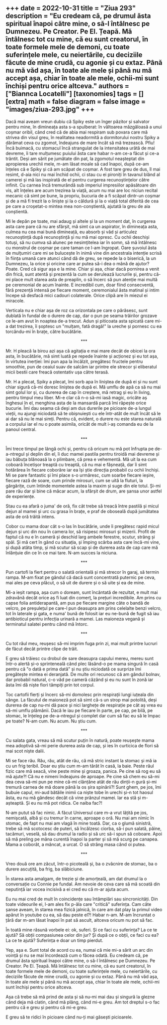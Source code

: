 
+++
date = 2022-10-31
title = "Ziua 293"
description = "Eu credeam că, pe drumul ăsta spiritual înapoi către mine, o să-l întâlnesc pe Dumnezeu. Pe Creator. Pe El. Țeapă. Mă întâlnesc tot cu mine, că eu sunt creatorul, în toate formele mele de demoni, cu toate suferințele mele, cu neiertările, cu deciziile făcute de mine crudă, cu agonie și cu extaz. Până nu mă văd așa, în toate ale mele și până nu mă accept așa, chiar în toate ale mele, ochii-mi sunt închiși pentru orice altceva."
authors = ["Biannca Locatelli"]
[taxonomies]
tags = []
[extra]
math = false
diagram = false
image = "images/ziua-293.jpg"
+++
---

Dacă mai aveam vreun dubiu că Spiky este un înger păzitor și salvator pentru mine, în dimineața asta s-a spulberat: în vâltoarea mâzgăloasă a unui coșmar oribil, când cred că de abia mai respiram sub povara care mă strivea din visul greu, în realitatea neadormită a dormitorului nostru Spiky a dărâmat ceva cu zgomot, îndeajuns de mare încât să mă trezească. Pfiu! Încă buimacă, cu stomacul încă strangulat de la intensitatea urâtă de mai devreme, îi tare mulțumesc puiului ăsta care habar n-am ce-a făcut și ce-a trântit. Deși am sărit pe jumătate din pat, la zgomotul neașteptat din apropierea urechii mele, m-am lăsat moale să cad înapoi, după ce-am înțeles că e Spiky și că am scăpat de coșmar. A fost tare greu de dus, îl mai resimt, d-aia nici nu mai închid ochii, ci stau cu ei pironiți în tavanul blând al camerei și mă las inspirată de el pentru curgerea recunoștințelor către infinit. Cu carnea încă tremurândă sub imperiul impresiilor apăsătoare din vis, alt înțeles are acum trezirea la viață, acum nu mai are loc niciun recital mecanic că simt pe bune, la propriu, bucuria de a fi scăpat dintr-un coșmar și de a mă fi trezit la o liniște și la o căldură și la o viață total diferită de cea pe care a croșetat-o mintea mea non-conștientă, ajutată la greu de aia conștientă.

Mi le depăn pe toate, mai adaug și altele și la un moment dat, în curgerea asta care pare că nu are sfârșit, mă simt ca un aspirator, în dimineața asta, culmea nu cea mai bună dimineață, eu absorb și văd și articulez recunoștință după recunoștință și nu mă mai opresc. Cu ochii deschiși totuși, să nu cumva să alunec pe nesimțitelea iar în somn, să mă întâlnesc cu monstrul de coșmar pe care taman ce l-am îngropat. Oare șuvoiul ăsta de mulțumiri care mi se bulucește în inimă vine din ancestrala intenție scrisă în ființa umană care atunci când dă de greu, se repede la o biserică, la un Dumnezeu, la orice și oricine care ar putea să-i dea o mână de ajutor? Poate. Cred că sigur așa e la mine. Chiar și așa, chiar dacă pornirea a venit din frică, sunt atentă și prezentă la cum se derulează lucrurile și, pentru că-mi place mult starea asta de preaplin, o să încerc să pun atenție mai multă pe ceremonial de acum înainte. E incredibil cum, doar fiind consecventă, fără prezență intensă pe fiecare moment, ceremonialul ăsta matinal și intim începe să desfacă mici cadouri colaterale. Orice clipă are în miezul ei miracole.

Verticala nu e chiar așa de roz ca orizontala pe care o părăsesc, sunt dublată în fundal de o durere de cap, dar o pun pe seama trăirilor grozave ce le-am avut în noaptea de-a trecut. Adun și piticoata asta spicată care mi-a dat trezirea, îi șoptesc un "mulțam, fată dragă!" la ureche și pornesc cu ea torcându-mi în brațe, către bucătărie.

<p style="text-align: center;">***</p>

Mr. H pleacă la birou azi așa că agitația e mai mare decât de obicei la ora asta, în bucătărie, mă simt luată pe repede înainte și acționez și eu tot așa, în virtutea inerției: îmi pun apa la încălzit, pregătesc fructele pentru smoothie, pun de ceaiul suav de salcâm iar printre ele strecor și eliberatul micii bestii care freacă ostentativ ușa către terasă.

Mr. H a plecat, Spiky a plecat, îmi sorb apa în liniștea de după ei și nu sunt chiar sigură că-mi doresc liniștea de după ei. Mă umflu de apă ca să nu mai simt golul lor și, cu durerea de cap în creștere, mă retrag și eu în living, pentru timpul meu liber. Mi-e clar că n-o să-mi iasă magic, oricâte aș înghesui în el, menghina asta de la mansardă parcă îmi răpește orice bucurie. Îmi dau seama că deși am dus durerile pe picioare de-a lungul vieții, nu ajungi niciodată să te obișnuiești cu ele într-atât de mult încât să le ai dar să nu le mai simți. Pentru că, evident, o durere nu este starea naturală a corpului iar el nu o poate asimila, oricât de mult i-aș comanda eu de la panoul central.

<p style="text-align: center;">***</p>

Îmi trece timpul pe lângă ochi și, pentru că oricum nu mă pot înfrupta pe de-a-ntregul și deplin din el, îi duc mamei pastila pentru tiroidă mai devreme și iau băbuța blănoasă la o plimbare, că prea e vehementă. Mă uit la ea cum coboară încetișor treaptă cu treaptă, că nu mai e fâșneață, dar îi simt hotărârea în fiecare coborâre iar ea își știe direcția probabil cu ochii închiși. Mi se pare fantastic și îmi place s-o urmăresc, cum soarbe fiecare ieșire, fiecare rază de soare, cum prinde mirosuri, cum se uită la fluturi, la gărgărițe, cum întinde momentele astea la maxim și suge din ele totul. Și-mi pare rău dar și bine că măcar acum, la sfârșit de drum, are șansa unor astfel de experiențe.

Stau cu ea afară o juma' de oră, fix cât trebe să treacă între pastilă și micul dejun al mamei și urc cu grasa în brațe, e praf de oboseală după jumătatea asta de oră trăită intens.

Cobor cu mama doar cât s-o las în bucătărie, unde îi pregătesc rapid micul dejun și urc din nou în camera lor, să risipesc mirosuri și mizerii. Profit de faptul că nu e în cameră și deschid larg ambele ferestre, scutur, strâng și spăl. Și mă cert în gând cu situația, și împing scârba asta care încă-mi vine, și după atâta timp, și mă scutur să scap și de durerea asta de cap care mă înlănțuie din ce în ce mai tare. N-am succes la niciuna.

<p style="text-align: center;">***</p>

Pun cartofi la fiert pentru o salată orientală și mă strecor în garaj, să termin rampa. M-am fixat pe gândul că dacă sunt concentrată puternic pe ceva, mai ales pe ceva plăcut, o să uit de durere și o să uite și ea de mine.

Mi-a ieșit rampa, așa cum o doream, sunt încântată de rezultat, e mult mai zdravănă decât orice aș fi luat din comerț, la prețuri incredibile. Am prins cu capse folia antiderapantă, am pus pe fiecare margine câte o bandă de velcro, pe preșulețul pe care-l pun deasupra am prins celelalte benzi velcro, tot în laterale și gata, e numa' bună de folosit iar eu ne-bună de fugit să iau antibioticul pentru infecția urinară a mamei. Las maioneza vegană și terminatul salatei pentru când mă întorc.

<p style="text-align: center;">***</p>

Cu tot răul meu, reușesc să-mi imprim fuga prin zi, mai mult printre lucruri de făcut decât printre clipe de trăit.

E greu să trăiesc cu drobul de sare deasupra capului mereu, mereu sunt într-o alertă și-o sprinteneală când plec lăsând-o pe mama singură în casă pentru că "o dată e prima dată" și nu știu niciodată ce surprize îmi pregătește mintea ei deranjată. De multe ori recunosc că am gândul bolnav, dar probabil natural, c-o văd pe cameră căzând și eu nu sunt în zonă iar ăsta îmi dă niște fiori tâmpiți prin tot corpul.

Toc cartofii fierți și încerc să-mi domolesc prin respirații lungi iuțeala din sânge. La făcutul de maioneză pot să simt că-s un strop mai potolită, deși durerea de cap nu-mi dă pace și nici larghețe de respirație pe cât aș vrea eu să-mi umflu plămânii. Dacă le iau pe fiecare în parte, pe cap, pe bilă, pe stomac, le înțeleg pe de-a-ntregul și complet dar cum să fac eu să le împac pe toate? N-am cum. Nu acum. Nu știu cum.

<p style="text-align: center;">***</p>

Cu salata gata, vreau să mă scutur puțin în natură, poate reușește mama mea adoptivă să-mi perie durerea asta de cap, și ies în curticica de flori să mai scot niște dalii.

Mi se face rău. Rău, rău, atât de rău, că mă stric instant la stomac și mă ia cu un frig teribil. Doar eu știu cum m-am târât în casă, la baie. Peste răul fizic care mă seacă, vine peste mine și groaza, panica. Pe cine să rog eu să mă ajute?! Că nu e nimeni îndeajuns de aproape. Pe cine să chem eu să-mi dea ceva să-mi pun pe mine că-mi clănțăne atât de rău dinții-n gură și-mi tremură carnea de mă doare până la os șira spinării?! Sunt ghem, pe jos, îmi bubuie capul, mi-aud bătăile inimii ca niște tobe în urechi și-n tot haosul ăsta, eu nu mă gândesc decât că vine prânzul mamei. Iar ea stă și m-așteaptă. Și eu nu mă pot ridica. Ce naiba fac?!

N-am putut să fac nimic. A făcut Universul care m-a vrut lățită pe jos, nemișcată, albă și cu tremur în carne, aproape o oră. Nu mai am nimic în stomac, de fapt nu mai am vlagă în mine toată. Dar, ca o glumă sinistră, trebe să mă scotocesc de puteri, să încălzesc ciorba, să-i pun salată, pâine, tacâmuri, veselă, să dau drumul la radio și să urc să-i spun să coboare. Apoi să mă preling pe mâna curentă înapoi la parter și să mă scurg pe canapea. Mama a coborât, a mâncat, a urcat. O să strâng masa când oi putea.

<p style="text-align: center;">***</p>

Vreo două ore am zăcut, într-o picoteală și, ba o zvâcnire de stomac, ba o durere ascuțită, ba frig, ba slăbiciune.

În starea asta amalgam, de trezie și de amorțeală, am dat drumul la o conversație cu Connie pe fundal. Am nevoie de ceva care să mă scoată din neputință iar vocea incisivă a ei cred eu că m-ar ajuta acum.

Eu nu mai cred de mult în coincidențe sau întâmplări sau sincronicități. Din toate videourile ei, l-am ales fix p-ăla care "critică" suferința. Cam câte șanse aveam, în starea mea fizică jalnică, în care am dat play la primul video apărut în youtube cu ea, să dau peste el?! Habar n-am. M-am încruntat o țâră dar m-am lăsat înapoi în pat să ascult, altceva oricum nu pot să fac.

În toată mine răsună vorbele ei: ok, suferi. Și ce faci cu suferința? La ce te ajută? Să obții compasiunea celor din jur? Și după ce o obții, ce faci cu ea? La ce te ajută? Suferința e doar un timp pierdut.

Yep, așa e. Sunt total de acord cu ea, numai că mie mi-a sărit un arc din voință și nu se mai încordează cum o făcea odată. Eu credeam că, pe drumul ăsta spiritual înapoi către mine, o să-l întâlnesc pe Dumnezeu. Pe Creator. Pe El. Țeapă. Mă întâlnesc tot cu mine, că eu sunt creatorul, în toate formele mele de demoni, cu toate suferințele mele, cu neiertările, cu deciziile făcute de mine crudă, cu agonie și cu extaz. Până nu mă văd așa, în toate ale mele și până nu mă accept așa, chiar în toate ale mele, ochii-mi sunt închiși pentru orice altceva.

Așa că trebe să mă prind de asta și să nu-mi mai dau și singură la glezne când deja mă clatin, când mă plâng, când mi-e greu. Am tot dreptul s-o fac pentru că e greu și pentru că mi-e greu.

E greu să te ridici în picioare când nu-ți mai găsești picioarele.
